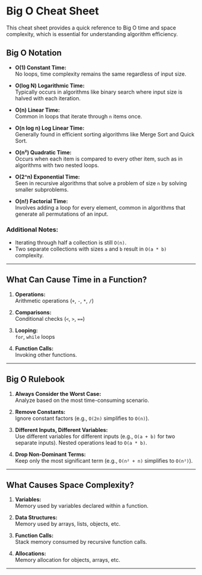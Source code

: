 # Big O Cheat Sheet

This cheat sheet provides a quick reference to Big O time and space complexity, which is essential for understanding algorithm efficiency.

## Big O Notation

- **O(1) Constant Time:**  
  No loops, time complexity remains the same regardless of input size.
- **O(log N) Logarithmic Time:**  
  Typically occurs in algorithms like binary search where input size is halved with each iteration.
- **O(n) Linear Time:**  
  Common in loops that iterate through `n` items once.

- **O(n log n) Log Linear Time:**  
  Generally found in efficient sorting algorithms like Merge Sort and Quick Sort.

- **O(n²) Quadratic Time:**  
  Occurs when each item is compared to every other item, such as in algorithms with two nested loops.

- **O(2^n) Exponential Time:**  
  Seen in recursive algorithms that solve a problem of size `n` by solving smaller subproblems.

- **O(n!) Factorial Time:**  
  Involves adding a loop for every element, common in algorithms that generate all permutations of an input.

### Additional Notes:

- Iterating through half a collection is still `O(n)`.
- Two separate collections with sizes `a` and `b` result in `O(a * b)` complexity.

---

## What Can Cause Time in a Function?

1. **Operations:**  
   Arithmetic operations (`+`, `-`, `*`, `/`)
2. **Comparisons:**  
   Conditional checks (`<`, `>`, `==`)
3. **Looping:**  
   `for`, `while` loops

4. **Function Calls:**  
   Invoking other functions.

---

## Big O Rulebook

1. **Always Consider the Worst Case:**  
   Analyze based on the most time-consuming scenario.
2. **Remove Constants:**  
   Ignore constant factors (e.g., `O(2n)` simplifies to `O(n)`).

3. **Different Inputs, Different Variables:**  
   Use different variables for different inputs (e.g., `O(a + b)` for two separate inputs). Nested operations lead to `O(a * b)`.

4. **Drop Non-Dominant Terms:**  
   Keep only the most significant term (e.g., `O(n² + n)` simplifies to `O(n²)`).

---

## What Causes Space Complexity?

1. **Variables:**  
   Memory used by variables declared within a function.

2. **Data Structures:**  
   Memory used by arrays, lists, objects, etc.

3. **Function Calls:**  
   Stack memory consumed by recursive function calls.

4. **Allocations:**  
   Memory allocation for objects, arrays, etc.

---

